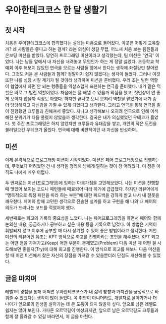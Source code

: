 # 우아한테크코스 한 달 생활기
## 첫 시작
처음은 우아한테크코스에 합격했다는 설레는 마음으로 들어왔다.
이곳은 어떻게 교육할까? 왜 사람들은 좋다고 하는 걸까? 라는 의심이 생길 무렵, 어느새 처음 보는 팀원들과 온보딩 미션을 받았다.
당연히 프로그래밍 미션이라고 생각했는데, 팀 미션은 “연극” 이었다.
나는 남들 앞에서 내 자신을 내려놓고 무엇인가 하는 게 정말 싫었다.
초등학교 학예회 이후 해보지 않았던 연극을 모르는 사람들 앞에서 한다는 생각에 좌절감만 찾아왔다.
그것도 처음 본 사람들과 함께? 정말이지 쉽지 않겠다는 생각이 들었다.
그러나 이것 또한 나를 성장 시킬 계기가 될 것이라 생각하며 미션을 준비했다.
우리 조는 빌런 역할이 협업에서 하면 안 되는 행동들을 익살스럽게 표현하는 연극을 준비했다.
내가 맡은 역할은 바로 그 빌런 역할이었다.
처음에는 잘 해낼 수 있을까 의심을 했고, 첫인상이 안 좋게 보이지 않을까 걱정도 하였다.
하지만 끝나고 보니 오히려 역할을 맡았기에 내가 좀 더 당당해지고 자신감을 가질 수 있게 되었다고 생각한다.
그리고 연극을 통해 연극을 같이 진행했던 크루들과 친해져서 좋았다.
지나고 생각해보니 오히려 연극으로 인해 어색해진 분위기가 다들 풀렸지 않았을까 생각한다. 
결국은 내가 의심했었던 우테코가 옳았다.
첫 주간 프로그래밍은 하지 않았지만 크루들과 유대감을 쌓고, 개인의 작은 도전을 불러일으킨 우테코가 옳았다.
연극에 대해 비판적이던 내 자신을 반성하며..
## 미션
이제 본격적으로 프로그래밍 미션이 시작되었다.
미션은 페어 프로그래밍으로 진행하는데, 무엇보다 어려웠던 건 내 생각을 정리해 남에게 말하는 것이 참 어려웠다.
이 점은 아직도 나에게 매우 어렵다.

두 번째로는 미션(프로그래밍)에 임하는 마음가짐을 고민해보았다.
나는 미션을 진행할 때 멋있어 보이는 코드나 패턴들에 매료되어 따라 하기에 급급했다.
하지만 리뷰어에게 “맹목적으로 특정 패턴을 따라 하는 부분”에 대한 피드백을 강하게 받고 나서 내 잘못을 깨우쳤다.
페어와 함께 고민한 생각으로 진솔한 설계를 하고 구현을 해 나와 내 페어의 의도가 드러나는 코드를 적었어야 했다.

세번째로는 회고와 기록의 중요성을 느꼈다.
나는 페어프로그래밍을 하면서 페어와 함께 논의한 내용, 궁금하거나 공부하고 싶은 내용 등을 기록으로 남겼다.
이 방법은 기억이 휘발되지 않고 이후에 공부할 때 다시 상기할 수 있어 좋은 방법이라고 생각한다.
저번 미션의 리뷰어인 유조는 KPT 방식으로 회고를 진행하라는 조언을 해주셨다.
KPT 회고는 어떤 점을 가져가고(Keep) 어떤 부분이 문제였고(Problem) 다음 미션 때 어떤 걸 시도해보면 좋을지(Try)에 대해 회고를 진행한다.
이 방식으로 회고를 해보니 다음 미션을 할 때 이전 미션에서 찾은 자신의 장점을 가져갈 수 있을뿐더러 단점도 개선해볼 수 있었다.

## 글을 마치며
레벨1의 경험을 통해 어쩌면 우아한테크코스가 내 삶의 방향과 가치관을 긍정적으로 바꿔줄 수 있겠다는 생각이 많이 들었다.
꼭 취업이 아니더라도, 개발자로 살아가거나 더 나아가 앞으로의 인생을 살아가는 데 큰 도움이 되지 않을까 싶다.
앞으로 남은 레벨도 쉽지는 않아 보인다.
가파른 오르막길이 예상되지만, 앞으로 남은 오르막길도 크루들과 함께 잘 올라갈 수 있길 바라면서, 이 글을 마친다.
